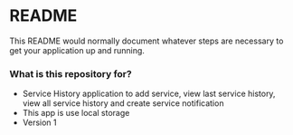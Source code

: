 # README #

This README would normally document whatever steps are necessary to get your application up and running.

### What is this repository for? ###

* Service History application to add service, view last service history, view all service history and create service notification
* This app is use local storage
* Version 1



